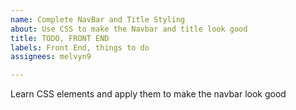 ```yaml
---
name: Complete NavBar and Title Styling
about: Use CSS to make the Navbar and title look good
title: TODO, FRONT END
labels: Front End, things to do
assignees: melvyn9

---
```


Learn CSS elements and apply them to make the navbar look good
